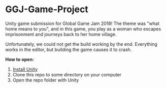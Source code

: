 # GGJ-Game-Project
Unity game submission for Global Game Jam 2018! The theme was "what home means to you", and in this game, you play as a woman who escapes imprisonment and journeys back to her home village.

Unfortunately, we could not get the build working by the end. Everything works in the editor, but building the game causes it to crash.

**How to open:**
1. [Install Unity](https://unity.com/)
2. Clone this repo to some directory on your computer
3. Open the repo folder with Unity
